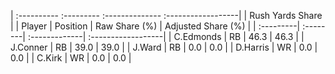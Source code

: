 | :---------- :--------- :-------------- :------------------|
|                      Rush Yards Share                     |
| Player    | Position | Raw Share (%) | Adjusted Share (%) |
| :---------| :--------| :-------------| :------------------|
| C.Edmonds | RB       | 46.3          | 46.3               |
| J.Conner  | RB       | 39.0          | 39.0               |
| J.Ward    | RB       | 0.0           | 0.0                |
| D.Harris  | WR       | 0.0           | 0.0                |
| C.Kirk    | WR       | 0.0           | 0.0                |